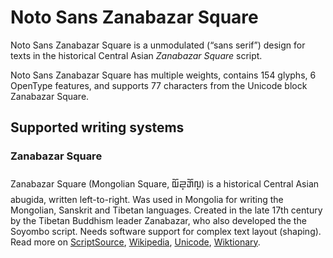
# Noto Sans Zanabazar Square

Noto Sans Zanabazar Square is a unmodulated (“sans serif”) design for texts in the historical Central Asian _Zanabazar Square_ script. 

Noto Sans Zanabazar Square has multiple weights, contains 154 glyphs, 6 OpenType features, and supports 77 characters from the Unicode block Zanabazar Square.


## Supported writing systems


### Zanabazar Square

Zanabazar Square (Mongolian Square, 𑨢𑨆𑨏𑨳𑨋𑨆𑨬𑨳‎) is a historical Central Asian abugida, written left-to-right. Was used in Mongolia for writing the Mongolian, Sanskrit and Tibetan languages. Created in the late 17th century by the Tibetan Buddhism leader Zanabazar, who also developed the the Soyombo script. Needs software support for complex text layout (shaping). Read more on [ScriptSource](https://scriptsource.org/scr/Zanb), [Wikipedia](https://en.wikipedia.org/wiki/ISO_15924:Zanb), [Unicode](https://www.unicode.org/versions/Unicode13.0.0/ch14.pdf#G41935), [Wiktionary](https://en.wiktionary.org/wiki/Category:Zanabazar_Square_script).

